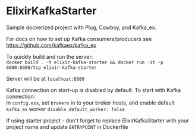 # ElixirKafkaStarter

Sample dockerized project with Plug, Cowboy, and Kafka_ex.

For docs on how to set up Kafka consumers/producers see https://github.com/kafkaex/kafka_ex

To quickly build and run the server:  
`docker build . -t elixir-kafka-starter && docker run -it -p 8080:8080/tcp elixir-kafka-starter`  

Server will be at `localhost:8080`

Kafka connection on start-up is disabled by default. To start with Kafka connection:  
In `config.exs`, set `brokers` in  to your broker hosts, and
enable default `kafka_ex` worker `disable_default_worker: false`  


If using starter project - don't forget to replace ElixirKafkaStarter with your project name and update
`ENTRYPOINT` in Dockerfile
